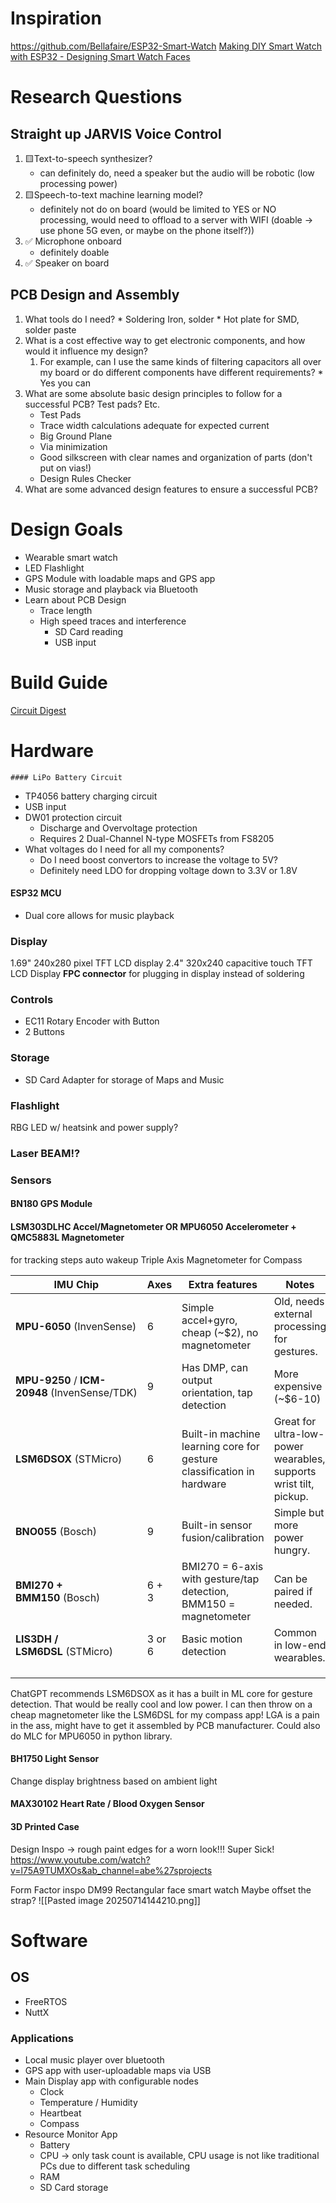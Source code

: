
# Inspiration
https://github.com/Bellafaire/ESP32-Smart-Watch
[Making DIY Smart Watch with ESP32 - Designing Smart Watch Faces](https://circuitdigest.com/microcontroller-projects/designing-smartwatch-using-esp32)
# Research Questions
## Straight up JARVIS Voice Control
1. 🟨Text-to-speech synthesizer? 
	* can definitely do, need a speaker but the audio will be robotic (low processing power)
2. 🟨Speech-to-text machine learning model? 
	* definitely not do on board (would be limited to YES or NO processing, would need to offload to a server with WIFI (doable -> use phone 5G even, or maybe on the phone itself?))
3. ✅ Microphone onboard
	* definitely doable
1. ✅ Speaker on board

## PCB Design and Assembly
1. What tools do I need?
		* Soldering Iron, solder
		* Hot plate for SMD, solder paste
1. What is a cost effective way to get electronic components, and how would it influence my design? 
	1. For example, can I use the same kinds of filtering capacitors all over my board or do different components have different requirements?
			* Yes you can
1. What are some absolute basic design principles to follow for a successful PCB? Test pads? Etc.
	* Test Pads
	* Trace width calculations adequate for expected current
	* Big Ground Plane
	* Via minimization
	* Good silkscreen with clear names and organization of parts (don't put on vias!)
	* Design Rules Checker
1. What are some advanced design features to ensure a successful PCB?


# Design Goals
* Wearable smart watch
* LED Flashlight
* GPS Module with loadable maps and GPS app
* Music storage and playback via Bluetooth
* Learn about PCB Design
	* Trace length
	* High speed traces and interference
		* SD Card reading
		* USB input


# Build Guide
[Circuit Digest](https://circuitdigest.com/microcontroller-projects/diy-smartwatch-using-esp32-part3-interfacing-magnetometer-and-gyroscope-with-esp32)
# Hardware

	#### LiPo Battery Circuit
* TP4056 battery charging circuit
* USB input
* DW01 protection circuit
	* Discharge and Overvoltage protection
	* Requires 2 Dual-Channel N-type MOSFETs from FS8205
* What voltages do I need for all my components?
	* Do I need boost convertors to increase the voltage to 5V?
	*  Definitely need LDO for dropping voltage down to 3.3V or 1.8V
#### ESP32 MCU
* Dual core allows for music playback
### Display
1.69" 240x280 pixel TFT LCD display
2.4" 320x240 capacitive touch TFT LCD Display
**FPC connector** for plugging in display instead of soldering
### Controls
* EC11 Rotary Encoder with Button
* 2 Buttons
### Storage
* SD Card Adapter for storage of Maps and Music
### Flashlight
RBG LED w/ heatsink and power supply?
### Laser BEAM!?
### Sensors
#### BN180 GPS Module
#### LSM303DLHC Accel/Magnetometer OR MPU6050 Accelerometer + QMC5883L Magnetometer
for tracking steps
auto wakeup
Triple Axis Magnetometer for Compass

| IMU Chip                                      | Axes   | Extra features                                                        | Notes                                                             |
| --------------------------------------------- | ------ | --------------------------------------------------------------------- | ----------------------------------------------------------------- |
| **MPU-6050** (InvenSense)                     | 6      | Simple accel+gyro, cheap (~\$2), no magnetometer                      | Old, needs external processing for gestures.                      |
| **MPU-9250** / **ICM-20948** (InvenSense/TDK) | 9      | Has DMP, can output orientation, tap detection                        | More expensive (~\$6-10)                                          |
| **LSM6DSOX** (STMicro)                        | 6      | Built-in machine learning core for gesture classification in hardware | Great for ultra-low-power wearables, supports wrist tilt, pickup. |
| **BNO055** (Bosch)                            | 9      | Built-in sensor fusion/calibration                                    | Simple but more power hungry.                                     |
| **BMI270 + BMM150** (Bosch)                   | 6 + 3  | BMI270 = 6-axis with gesture/tap detection, BMM150 = magnetometer     | Can be paired if needed.                                          |
| **LIS3DH / LSM6DSL** (STMicro)<br>            | 3 or 6 | Basic motion detection                                                | Common in low-end wearables.                                      |
|                                               |        |                                                                       |                                                                   |
|                                               |        |                                                                       |                                                                   |
|                                               |        |                                                                       |                                                                   |
ChatGPT recommends LSM6DSOX as it has a built in ML core for gesture detection. That would be really cool and low power. 
I can then throw on a cheap magnetometer like the LSM6DSL for my compass app!
LGA is a pain in the ass, might have to get it assembled by PCB manufacturer.
Could also do MLC for MPU6050 in python library.

#### BH1750 Light Sensor
Change display brightness based on ambient light
#### MAX30102 Heart Rate / Blood Oxygen Sensor

#### 3D Printed Case
Design Inspo -> rough paint edges for a worn look!!! Super Sick! 
https://www.youtube.com/watch?v=l75A9TUMXOs&ab_channel=abe%27sprojects

Form Factor inspo DM99 Rectangular face smart watch
Maybe offset the strap?
![[Pasted image 20250714144210.png]]


# Software
## OS
* FreeRTOS
* NuttX

### Applications
* Local music player over bluetooth
* GPS app with user-uploadable maps via USB
* Main Display app with configurable nodes
	* Clock
	* Temperature / Humidity
	* Heartbeat
	* Compass
* Resource Monitor App
	* Battery
	* CPU -> only task count is available, CPU usage is not like traditional PCs due to different task scheduling
	* RAM
	* SD Card storage